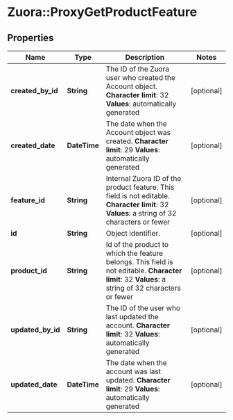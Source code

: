 # Zuora::ProxyGetProductFeature

## Properties
Name | Type | Description | Notes
------------ | ------------- | ------------- | -------------
**created_by_id** | **String** | The ID of the Zuora user who created the Account object. **Character limit**: 32 **Values**: automatically generated  | [optional] 
**created_date** | **DateTime** | The date when the Account object was created. **Character limit**: 29 **Values**: automatically generated  | [optional] 
**feature_id** | **String** |  Internal Zuora ID of the product feature. This field is not editable. **Character limit**: 32 **Values**: a string of 32 characters or fewer  | [optional] 
**id** | **String** | Object identifier. | [optional] 
**product_id** | **String** |  Id of the product to which the feature belongs. This field is not editable. **Character limit**: 32 **Values**: a string of 32 characters or fewer  | [optional] 
**updated_by_id** | **String** | The ID of the user who last updated the account. **Character limit**: 32 **Values**: automatically generated  | [optional] 
**updated_date** | **DateTime** | The date when the account was last updated. **Character limit**: 29 **Values**: automatically generated  | [optional] 


